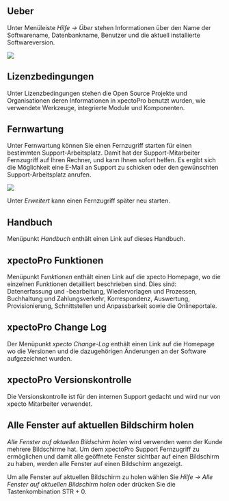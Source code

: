 

## Ueber

Unter Menüleiste *Hilfe → Über* stehen Informationen über den Name der Softwarename, Datenbankname, Benutzer und die aktuell installierte Softwareversion.

![](http://xpecto.github.io/docs/img/img_1421742602251.png)


## Lizenzbedingungen

Unter Lizenzbedingungen stehen die Open Source Projekte und Organisationen deren Informationen in xpectoPro benutzt wurden, wie verwendete Werkzeuge, integrierte Module und Komponenten.


## Fernwartung

Unter Fernwartung können Sie einen Fernzugriff starten für einen bestimmten Support-Arbeitsplatz. Damit hat der Support-Mitarbeiter Fernzugriff auf Ihren Rechner, und kann Ihnen sofort helfen. Es ergibt sich die Möglichkeit eine E-Mail an Support zu schicken oder den gewünschten Support-Arbeitsplatz anrufen.

![](http://xpecto.github.io/docs/img/img_1421744904380.png)

Unter *Erweitert* kann einen Fernzugriff später neu starten.

## Handbuch

Menüpunkt *Handbuch* enthält einen Link auf dieses Handbuch.

## xpectoPro Funktionen

Menüpunkt F*unktionen* enthält einen Link auf die xpecto Homepage, wo die einzelnen Funktionen detailliert beschrieben sind. Dies sind: Datenerfassung und -bearbeitung, Wiedervorlagen und Prozessen, Buchhaltung und Zahlungsverkehr, Korrespondenz, Auswertung, Provisionierung, Schnittstellen und Anpassbarkeit sowie die Onlineportale.

## xpectoPro Change Log

Der Menüpunkt *xpecto Change-Log* enthält einen Link auf die Homepage wo die Versionen und die dazugehörigen Änderungen an der Software aufgezeichnet wurden.


## xpectoPro Versionskontrolle

Die Versionskontrolle ist für den internen Support gedacht und wird nur von xpecto Mitarbeiter verwendet.

## Alle Fenster auf aktuellen Bildschirm holen

*Alle Fenster auf aktuellen Bildschirm holen* wird verwenden wenn der Kunde mehrere Bildschirme hat. 
Um dem xpectoPro Support Fernzugriff zu ermöglichen und damit alle geöffnete Fenster sichtbar auf einen Bildschirm zu haben, werden alle Fenster auf einen Bildschirm angezeigt. 

Um alle Fenster auf aktuellen Bildschirm zu holen wählen Sie *Hilfe → Alle Fenster auf aktuellen Bildschirm holen* oder drücken Sie die Tastenkombination  STR + 0.